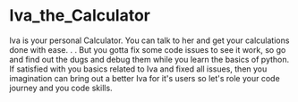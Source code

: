 # Iva_the_Calculator

Iva is your personal Calculator. You can talk to her and get your calculations done with ease.
.
.
But you gotta fix some code issues to see it work, so go and find out the dugs and debug them while you learn the basics of python.
If satisfied with you basics related to Iva and fixed all issues, then you imagination can bring out a better Iva for it's users
so let's role your code journey and you code skills.
